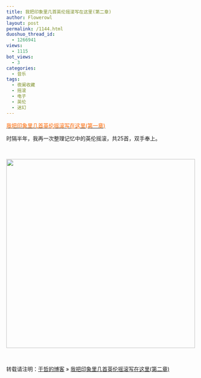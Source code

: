 ```yaml
---
title: 我把印象里几首英伦摇滚写在这里(第二章)
author: Flowerowl
layout: post
permalink: /1144.html
duoshuo_thread_id:
  - 1266941
views:
  - 1115
bot_views:
  - 3
categories:
  - 音乐
tags:
  - 夜阑收藏
  - 摇滚
  - 电子
  - 英伦
  - 迷幻
---
```

<span style="color: #ff6600;"><a href="http://lazynight.me/61.html" target="_blank"><span style="color: #ff6600;">我把印象里几首英伦摇滚写在这里(第一章)</span></a></span>

时隔半年，我再一次整理记忆中的英伦摇滚，共25首，双手奉上。

&nbsp;

[<img class="aligncenter size-full wp-image-1146" title="Lazynight" src="http://lazynight.me/wp-content/uploads/2012/02/02e0b07e13ef62030dd7dafa.jpg" alt="" width="500" height="500" />][1]

&nbsp;

转载请注明：[于哲的博客][2] &raquo; [我把印象里几首英伦摇滚写在这里(第二章)][3]

 [1]: http://lazynight.me/wp-content/uploads/2012/02/02e0b07e13ef62030dd7dafa.jpg
 [2]: http://localhost/wordpress
 [3]: http://localhost/wordpress/1144.html